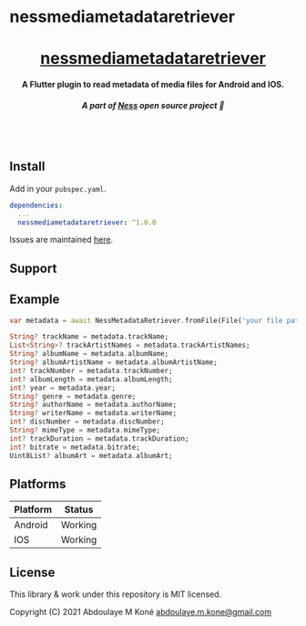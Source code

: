 # nessmediametadataretriever

<h1 align='center'><a href='https://github.com/nessblo/nessmediametadataretriever'>nessmediametadataretriever</a></h1>
<h4 align='center'>A Flutter plugin to read metadata of media files for Android and IOS.</h4>
<h5 align='center'>A part of <a href='https://github.com/nessblo'>Ness</a> open source project 💜</h5>
<br></br>

## Install

Add in your `pubspec.yaml`.

```yaml
dependencies:
  ...
  nessmediametadataretriever: ^1.0.0
```

Issues are maintained [here](https://github.com/nessblo).

## Support


## Example

```dart
var metadata = await NessMetadataRetriever.fromFile(File('your file path'))

String? trackName = metadata.trackName;
List<String>? trackArtistNames = metadata.trackArtistNames;
String? albumName = metadata.albumName;
String? albumArtistName = metadata.albumArtistName;
int? trackNumber = metadata.trackNumber;
int? albumLength = metadata.albumLength;
int? year = metadata.year;
String? genre = metadata.genre;
String? authorName = metadata.authorName;
String? writerName = metadata.writerName;
int? discNumber = metadata.discNumber;
String? mimeType = metadata.mimeType;
int? trackDuration = metadata.trackDuration;
int? bitrate = metadata.bitrate;
Uint8List? albumArt = metadata.albumArt;
```

## Platforms

|Platform|Status     |
|--------|-----------|
|Android |Working    |
|IOS   |Working    |


## License

This library & work under this repository is MIT licensed.

Copyright (C) 2021 Abdoulaye M Koné <abdoulaye.m.kone@gmail.com>
